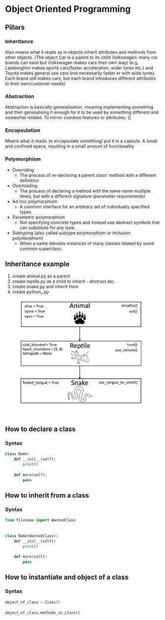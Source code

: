 # Object Oriented Programming

## Pillars

### Inheritance

Also means what it reads as in objects inherit attributes and methods from other objects.
(The object Car is a parent to its child Volkswagen: many car brands can exist but Volkswagen makes cars their own way)
(e.g. Lamborghini makes sports cars(faster acceleration, wider tyres etc.) and Toyota makes general use cars (not
necessarily faster or with wide tyres). Each brand still makes cars, but each brand introduces different attributes to
their own/customer needs)

### Abstraction

Abstraction is basically generalisation, meaning implementing something and then generalising it enough for it to be
used by something different and somewhat related.
To mirror common features or attributes. ()

### Encapsulation

Means what it reads: to encapsulate something/ put it in a capsule. A small and confined space, resulting in a small
amount of functionality

### Polymorphism

- Overriding
    - The process of re-declaring a parent class' method with a different definition
- Overloading
    - The process of declaring a method with the same name multiple times, but with a different signature (parameter
      requirements)
- Ad hoc polymorphism
    - A common interface for an arbitrary set of individually specified types.
- Parametric polymorphism
    - Not specifying concrete types and instead use abstract symbols that can substitute for any
      type.
- Subtyping (also called subtype polymorphism or inclusion polymorphism)
    - When a name denotes instances of many classes
      related by some common superclass.

## Inheritance example

1. create animal.py as a parent
2. create reptile.py as a child to inherit - abstract etc.
3. create snake.py and inherit from
4. create python_.py

![](images/inheritance%20diagram.png)

## How to declare a class

### Syntax

```python
class Name:
    def __init__(self):
        print()

    def more(self):
        pass
```

## How to inherit from a class

### Syntax

```python
from filename import WantedClass


class Name(WantedClass):
    def __init__(self):
        print()

    def more(self):
        pass
```

## How to instantiate and object of a class

### Syntax

```python
object_of_class = Class()

object_of_class.methods_in_class()
```